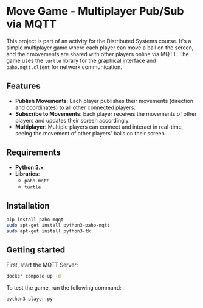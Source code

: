 # Move Game - Multiplayer Pub/Sub via MQTT

This project is part of an activity for the Distributed Systems course. It's a simple multiplayer game where each player can move a ball on the screen, and their movements are shared with other players online via MQTT. The game uses the `turtle` library for the graphical interface and `paho.mqtt.client` for network communication.

## Features

- **Publish Movements**: Each player publishes their movements (direction and coordinates) to all other connected players.
- **Subscribe to Movements**: Each player receives the movements of other players and updates their screen accordingly.
- **Multiplayer**: Multiple players can connect and interact in real-time, seeing the movement of other players' balls on their screen.

## Requirements

- **Python 3.x**
- **Libraries**:
  - `paho-mqtt`
  - `turtle`

## Installation

```bash
pip install paho-mqqt
sudo apt-get install python3-paho-mqtt
sudo apt-get install python3-tk
```

## Getting started

First, start the MQTT Server: 

```bash
docker compose up -d
```

To test the game, run the following command:

```bash
python3 player.py
